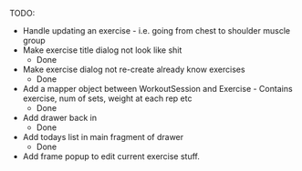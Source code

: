 TODO:

- Handle updating an exercise - i.e. going from chest to shoulder muscle group
- Make exercise title dialog not look like shit
    - Done
- Make exercise dialog not re-create already know exercises
    - Done
- Add a mapper object between WorkoutSession and Exercise - Contains exercise, num of sets, weight at each rep etc
    - Done
- Add drawer back in
    - Done
- Add todays list in main fragment of drawer
    - Done
- Add frame popup to edit current exercise stuff.
